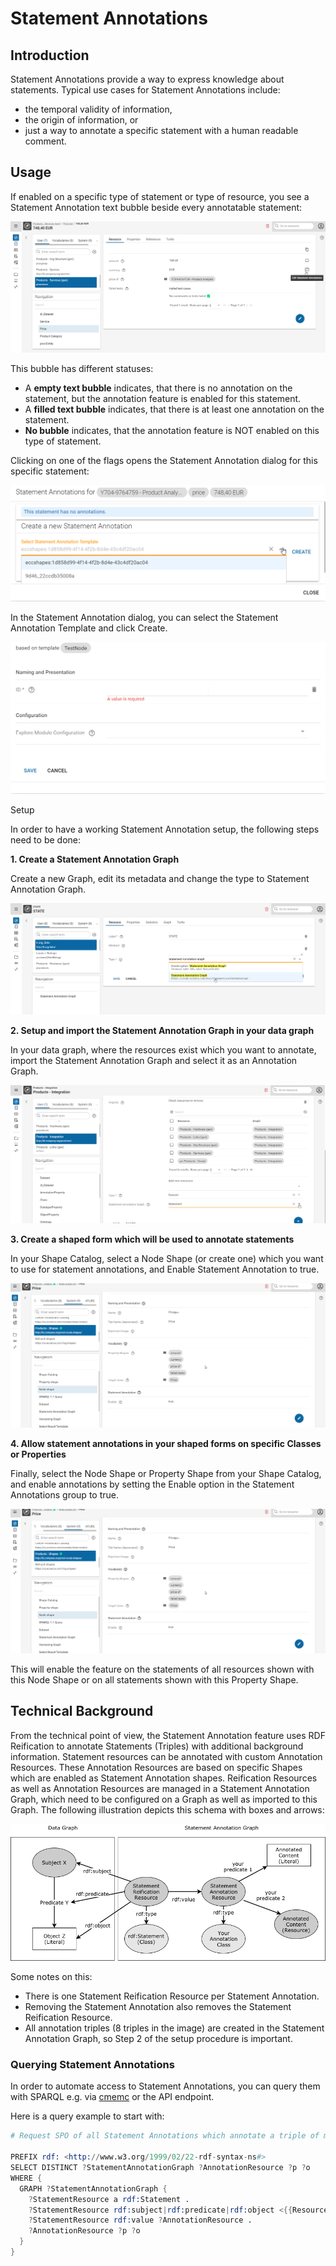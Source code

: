 # Statement Annotations

## Introduction
Statement Annotations provide a way to express knowledge about statements. Typical use cases for Statement Annotations include:

-   the temporal validity of information,
-   the origin of information, or
-   just a way to annotate a specific statement with a human readable comment.

## Usage

If enabled on a specific type of statement or type of resource, you see a Statement Annotation text bubble beside every annotatable statement:

![](./statementannotationoveriew.png)

This bubble has different statuses:

-   A **empty text bubble** indicates, that there is no annotation on the statement, but the annotation feature is enabled for this statement.
-   A **filled text bubble** indicates, that there is at least one annotation on the statement.
-   **No bubble** indicates, that the annotation feature is NOT enabled on this type of statement.

Clicking on one of the flags opens the Statement Annotation dialog for this specific statement:

![](./createstatementannotations.png)

In the Statement Annotation dialog, you can select the Statement Annotation Template and click Create.

![](./statementedit.png)

Setup

In order to have a working Statement Annotation setup, the following steps need to be done:


**1. Create a Statement Annotation Graph**

Create a new Graph, edit its metadata and change the type to Statement Annotation Graph.

![](./statementannotation.png)

**2. Setup and import the Statement Annotation Graph in your data graph**

In your data graph, where the resources exist which you want to annotate, import the Statement Annotation Graph and select it as an Annotation Graph.

![](./annotations.png)

**3. Create a shaped form which will be used to annotate statements**

In your Shape Catalog, select a Node Shape (or create one) which you want to use for statement annotations, and Enable Statement Annotation to true.

![](./setannotations.png)

**4. Allow statement annotations in your shaped forms on specific Classes or Properties**

Finally, select the Node Shape or Property Shape from your Shape Catalog, and enable annotations by setting the Enable option in the Statement Annotations group to true.

![](./setannotations.png)

This will enable the feature on the statements of all resources shown with this Node Shape or on all statements shown with this Property Shape.

## Technical Background

From the technical point of view, the Statement Annotation feature uses RDF Reification to annotate Statements (Triples) with additional background information. Statement resources can be annotated with custom Annotation Resources. These Annotation Resources are based on specific Shapes which are enabled as Statement Annotation shapes. Reification Resources as well as Annotation Resources are managed in a Statement Annotation Graph, which need to be configured on a Graph as well as imported to this Graph. The following illustration depicts this schema with boxes and arrows:

![](20-10-StatementAnnotationSchema.png)

Some notes on this:

-   There is one Statement Reification Resource per Statement Annotation.
-   Removing the Statement Annotation also removes the Statement Reification Resource.
-   All annotation triples (8 triples in the image) are created in the Statement Annotation Graph, so Step 2 of the setup procedure is important.

### Querying Statement Annotations

In order to automate access to Statement Annotations, you can query them with SPARQL e.g. via [cmemc](../../automate/cmemc-command-line-interface/) or the API endpoint.

Here is a query example to start with:

``` s
# Request SPO of all Statement Annotations which annotate a triple of my ResourceIRI (parameter)

PREFIX rdf: <http://www.w3.org/1999/02/22-rdf-syntax-ns#>
SELECT DISTINCT ?StatementAnnotationGraph ?AnnotationResource ?p ?o
WHERE {
  GRAPH ?StatementAnnotationGraph {
    ?StatementResource a rdf:Statement .
    ?StatementResource rdf:subject|rdf:predicate|rdf:object <{{ResourceIRI}}> .
    ?StatementResource rdf:value ?AnnotationResource .
    ?AnnotationResource ?p ?o
  }
}
```